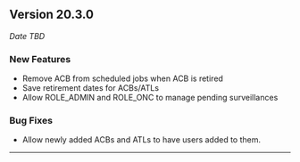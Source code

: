 
## Version 20.3.0
_Date TBD_

### New Features
* Remove ACB from scheduled jobs when ACB is retired
* Save retirement dates for ACBs/ATLs
* Allow ROLE_ADMIN and ROLE_ONC to manage pending surveillances

### Bug Fixes
* Allow newly added ACBs and ATLs to have users added to them.

---
